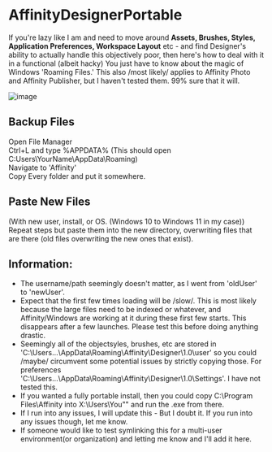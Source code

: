 # AffinityDesignerPortable

If you're lazy like I am and need to move around **Assets, Brushes, Styles, Application Preferences, Workspace Layout** etc - and find Designer's ability to actually handle this objectively poor, then here's how to deal with it in a functional (albeit hacky) You just have to know about the magic of Windows 'Roaming Files.' This also /most likely/ applies to Affinity Photo and Affinity Publisher, but I haven't tested them. 99% sure that it will.

![image](https://user-images.githubusercontent.com/64992493/132263307-cd59f141-9cc8-41ef-b3d4-4e14ccc35d4d.png)

## Backup Files
Open File Manager  
Ctrl+L and type %APPDATA% (This should open C:Users\YourName\AppData\Roaming)  
Navigate to 'Affinity'  
Copy Every folder and put it somewhere. 

## Paste New Files
(With new user, install, or OS. (Windows 10 to Windows 11 in my case))
Repeat steps but paste them into the new directory, overwriting files that are there (old files overwriting the new ones that exist). 

## Information:
- The username/path seemingly doesn't matter, as I went from 'oldUser' to 'newUser'.
- Expect that the first few times loading will be /slow/. This is most likely because the large files need to be indexed or whatever, and Affinity/Windows are working at it during these first few starts. This disappears after a few launches. Please test this before doing anything drastic.
- Seemingly all of the objectsyles, brushes, etc are stored in 'C:\Users\...\AppData\Roaming\Affinity\Designer\1.0\user' so you could /maybe/ circumvent some potential issues by strictly copying those. For preferences 'C:\Users\...\AppData\Roaming\Affinity\Designer\1.0\Settings'. I have not tested this. 
- If you wanted a fully portable install, then you could copy C:\Program Files\Affinity into X:\Users\You\"" and run the .exe from there.
- If I run into any issues, I will update this - But I doubt it. If you run into any issues though, let me know.
- If someone would like to test symlinking this for a multi-user environment(or organization) and letting me know and I'll add it here.
